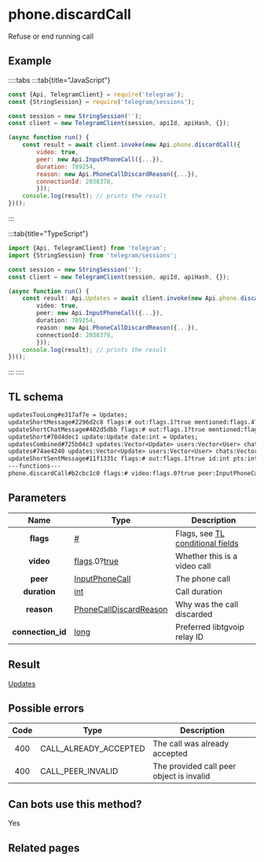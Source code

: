 # phone.discardCall

Refuse or end running call

## Example

::::tabs
:::tab{title="JavaScript"}

```js
const {Api, TelegramClient} = require('telegram');
const {StringSession} = require('telegram/sessions');

const session = new StringSession('');
const client = new TelegramClient(session, apiId, apiHash, {});

(async function run() {
    const result = await client.invoke(new Api.phone.discardCall({
		video: true,
		peer: new Api.InputPhoneCall({...}),
		duration: 789254,
		reason: new Api.PhoneCallDiscardReason({...}),
		connectionId: 2038378,
		}));
    console.log(result); // prints the result
})();

```

:::

:::tab{title="TypeScript"}

```ts
import {Api, TelegramClient} from 'telegram';
import {StringSession} from 'telegram/sessions';

const session = new StringSession('');
const client = new TelegramClient(session, apiId, apiHash, {});

(async function run() {
    const result: Api.Updates = await client.invoke(new Api.phone.discardCall({
		video: true,
		peer: new Api.InputPhoneCall({...}),
		duration: 789254,
		reason: new Api.PhoneCallDiscardReason({...}),
		connectionId: 2038378,
		}));
    console.log(result); // prints the result
})();

```

:::
::::

## TL schema

```txt
updatesTooLong#e317af7e = Updates;
updateShortMessage#2296d2c8 flags:# out:flags.1?true mentioned:flags.4?true media_unread:flags.5?true silent:flags.13?true id:int user_id:int message:string pts:int pts_count:int date:int fwd_from:flags.2?MessageFwdHeader via_bot_id:flags.11?int reply_to:flags.3?MessageReplyHeader entities:flags.7?Vector<MessageEntity> = Updates;
updateShortChatMessage#402d5dbb flags:# out:flags.1?true mentioned:flags.4?true media_unread:flags.5?true silent:flags.13?true id:int from_id:int chat_id:int message:string pts:int pts_count:int date:int fwd_from:flags.2?MessageFwdHeader via_bot_id:flags.11?int reply_to:flags.3?MessageReplyHeader entities:flags.7?Vector<MessageEntity> = Updates;
updateShort#78d4dec1 update:Update date:int = Updates;
updatesCombined#725b04c3 updates:Vector<Update> users:Vector<User> chats:Vector<Chat> date:int seq_start:int seq:int = Updates;
updates#74ae4240 updates:Vector<Update> users:Vector<User> chats:Vector<Chat> date:int seq:int = Updates;
updateShortSentMessage#11f1331c flags:# out:flags.1?true id:int pts:int pts_count:int date:int media:flags.9?MessageMedia entities:flags.7?Vector<MessageEntity> = Updates;
---functions---
phone.discardCall#b2cbc1c0 flags:# video:flags.0?true peer:InputPhoneCall duration:int reason:PhoneCallDiscardReason connection_id:long = Updates;
```

## Parameters

|       Name        | Type                                                                                                                              | Description                                                                                             |
| :---------------: | --------------------------------------------------------------------------------------------------------------------------------- | ------------------------------------------------------------------------------------------------------- |
|     **flags**     | [#](https://core.telegram.org/type/%23)                                                                                           | Flags, see [TL conditional fields](https://core.telegram.org/mtproto/TL-combinators#conditional-fields) |
|     **video**     | [flags](https://core.telegram.org/mtproto/TL-combinators#conditional-fields).0?[true](https://core.telegram.org/constructor/true) | Whether this is a video call                                                                            |
|     **peer**      | [InputPhoneCall](https://core.telegram.org/type/InputPhoneCall)                                                                   | The phone call                                                                                          |
|   **duration**    | [int](https://core.telegram.org/type/int)                                                                                         | Call duration                                                                                           |
|    **reason**     | [PhoneCallDiscardReason](https://core.telegram.org/type/PhoneCallDiscardReason)                                                   | Why was the call discarded                                                                              |
| **connection_id** | [long](https://core.telegram.org/type/long)                                                                                       | Preferred libtgvoip relay ID                                                                            |

## Result

[Updates](https://core.telegram.org/type/Updates)

## Possible errors

| Code | Type                  | Description                              |
| :--: | --------------------- | ---------------------------------------- |
| 400  | CALL_ALREADY_ACCEPTED | The call was already accepted            |
| 400  | CALL_PEER_INVALID     | The provided call peer object is invalid |

## Can bots use this method?

Yes

## Related pages
